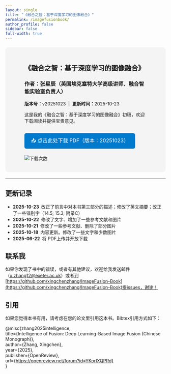 ```yaml
---
layout: single
title: "《融合之智：基于深度学习的图像融合》"
permalink: /imagefusionbook/
author_profile: false
sidebar: false
full-width: true         
---
```


<!-- 页面级宽度覆盖（与 fil 页面同款） -->
<style>
.page,
.page__inner-wrap,
.page__content{
  max-width:100% !important;
  width:100% !important;
  padding:0 40px;
  box-sizing:border-box;
}
.page__title{ text-align:center !important; }
</style>

<!-- 灰色信息框自身样式 -->
<style>
.book-section{
  margin:20px auto;
  width:100%;             /* 占满父容器 */
  padding:20px 60px;      /* 四周内边距（左右60px可再调） */
  background:#f4f4f4;
  border-radius:10px;
  box-sizing:border-box;
}
.download-button{
  display:inline-block;
  background:#007acc;
  color:#fff;
  padding:10px 20px;
  border-radius:6px;
  text-decoration:none;
  font-size:16px;
  margin-top:15px;
}
.download-button:hover{ background:#005fa3; }
</style>

<div class="book-section">
  <h2>《融合之智：基于深度学习的图像融合》</h2>
   <h3>作者：张星辰（英国埃克塞特大学高级讲师、融合智能实验室负责人）</h3>
  <p><strong>版本号：</strong>v20251023 &nbsp;|&nbsp; <strong>更新时间：</strong>2025-10-23</p>

  <p>这是我的《融合之智：基于深度学习的图像融合》初稿，欢迎下载阅读并提供宝贵意见。</p>

  <!-- 下载按钮：指向 Release 的 PDF 直链 -->
  <a class="download-button"
     href="https://github.com/xingchenzhang/xingchenzhang.github.io/releases/latest/download/ImageFusionBook.pdf">
     📥 点击此处下载 PDF（版本：20251023）
  </a>

  <!-- GitHub Release 实时下载次数徽章 -->
  <p style="margin-top:20px;">
    <img src="https://img.shields.io/github/downloads/xingchenzhang/xingchenzhang.github.io/total.svg?label=%E4%B8%8B%E8%BD%BD%E6%AC%A1%E6%95%B0&color=4caf50"
     alt="下载次数">
  </p>
</div>

---

## 更新记录
* **2025-10-23** 改正了前言中对本书第三部分的描述；修改了英文摘要；改正了一些错别字（14.5; 15.3; 附录C）
* **2025-10-22** 修改了文字、增加了一些参考文献和图片
* **2025-10-21** 修改了一些参考文献、删除了部分图片
* **2025-10-18** 内容更新。修改了一些文字和少数图片
* **2025-06-22** 将 PDF上传并开放下载

## 联系我
如果你发现了书中的错误，或者有其他建议，欢迎给我发送邮件（x.zhang12@exeter.ac.uk）或者到[https://github.com/xingchenzhang/ImageFusion-Book](https://github.com/xingchenzhang/ImageFusion-Book)提issues，谢谢！

## 引用
 如果您觉得本书有用，请考虑在您的论文里引用这本书。Bibtex引用方式如下：

  @misc{zhang2025intelligence,  
    title={Intelligence of Fusion: Deep Learning-Based Image Fusion (Chinese Monograph)},  
    author={Zhang, Xingchen},  
    year={2025},  
    publisher={OpenReview},  
    url={https://openreview.net/forum?id=YKorIXQPRd}  
  }